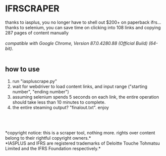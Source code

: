 # IFRSCRAPER
thanks to iasplus, you no longer have to shell out $200+ on paperback ifrs... thanks to selenium, you can save time on clicking into 108 links and copying 287 pages of content manually
<br/>
<br/>
*compatible with Google Chrome, Version 87.0.4280.88 (Official Build) (64-bit).*
<br/>
<br/>
## how to use
1. run "iaspluscrape.py"
2. wait for webdriver to load content links, and input range ("starting number", "ending number")
3. assuming selenium spends 5 seconds on each link, the entire operation should take less than 10 minutes to complete.
4. the entire steaming output? "finalout.txt". enjoy
<br/>
<br/>
<br/>
*copyright notice: this is a scraper tool, nothing more. rights over content belong to their rightful copyright owners.*
<br/>
*IASPLUS and IFRS are registered trademarks of Deloitte Touche Tohmatsu Limited and the IFRS Foundation respectively.*
